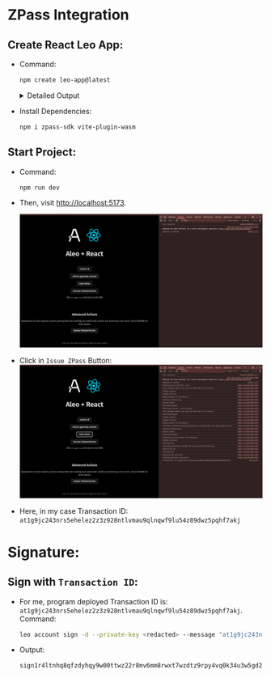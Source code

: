# ZPass Integration

## Create React Leo App:
- Command:
    ```sh
    npm create leo-app@latest
    ```
    
    <details><summary> Detailed Output </summary><blockquote>

    ~~~sh
    > npx
    > create-leo-app

    ✔ Project name: … gcyadav_leo_zpass_integration
    ✔ Select a framework: › React
    ✔ Select a variant: › JavaScript + Leo

    Done. Now run:

    cd gcyadav_leo_zpass_integration
    npm install
    npm run dev
    ~~~

    </blockquote></details>

- Install Dependencies:
    ```sh
    npm i zpass-sdk vite-plugin-wasm
    ```

## Start Project:
- Command:
    ```sh
    npm run dev
    ```
- Then, visit [http://localhost:5173](http://localhost:5173).

    <img src="assets/image1.png">

- Click in `Issue ZPass` Button:
    <img src="assets/image2.png">


- Here, in my case Transaction ID: `at1g9jc243nrs5ehelez2z3z928ntlvmau9qlnqwf9lu54z89dwz5pqhf7akj`

# Signature:
## Sign with `Transaction ID`:
- For me, program deployed Transaction ID is: `at1g9jc243nrs5ehelez2z3z928ntlvmau9qlnqwf9lu54z89dwz5pqhf7akj`. Command:
    ```sh
    leo account sign -d --private-key <redacted> --message "at1g9jc243nrs5ehelez2z3z928ntlvmau9qlnqwf9lu54z89dwz5pqhf7akj" --raw
    ```
- Output:
    ```sh
    sign1r4ltnhq8qfzdyhqy9w00ttwz22r8mv6mm8rwxt7wzdtz9rpy4vq0k34u3w5gd2hly6zwa2ga3vgzl86w5scyhgc9gsuh45ncequzwqrlc397gmr5mrjksfmaqwadgrxa2my23un2zj2ad2yvlh8f97a9qpmh7z2ycgkfzyf9smlq7kafv7wg8pqavp59fmxzqe2hrct9w0kqvq24lft
    ```